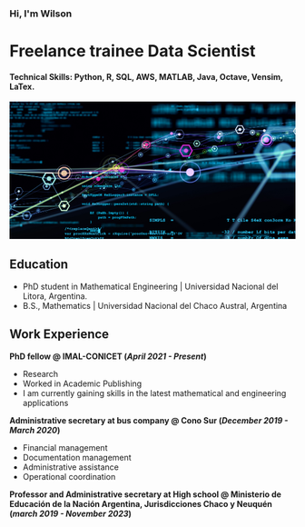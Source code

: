 ### Hi, I'm Wilson
# Freelance trainee Data Scientist

#### Technical Skills: Python, R, SQL, AWS, MATLAB, Java, Octave, Vensim, LaTex.

![Imagen de Portada](/portadas-notas-web-34-980x470-c-default.png)

## Education
- PhD student in Mathematical Engineering | Universidad Nacional del Litora, Argentina.								       				
- B.S., Mathematics | Universidad Nacional del Chaco Austral, Argentina


## Work Experience
**PhD fellow @ IMAL-CONICET (_April 2021 - Present_)**
- Research
- Worked in Academic Publishing
- I am currently gaining skills in the latest mathematical and engineering applications

**Administrative secretary at bus company @ Cono Sur (_December 2019 - March 2020_)**
- Financial management
- Documentation management
- Administrative assistance
- Operational coordination

**Professor and Administrative secretary at High school @ Ministerio de Educación de la Nación Argentina, Jurisdicciones Chaco y Neuquén (_march 2019 - November 2023_)**
